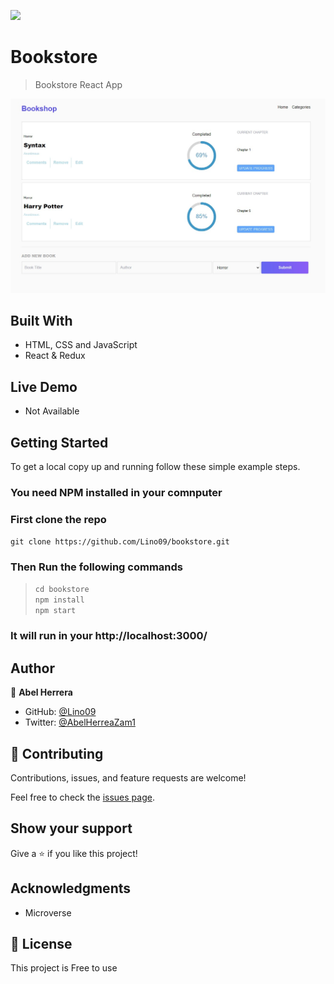 ![](https://img.shields.io/badge/Microverse-blueviolet)

# Bookstore

>Bookstore React App

![screenshot](./src/assets/ss.jpg)

## Built With

- HTML, CSS and JavaScript
- React & Redux

## Live Demo

- Not Available

## Getting Started

To get a local copy up and running follow these simple example steps.

### You need NPM installed in your comnputer

### First clone the repo

`git clone https://github.com/Lino09/bookstore.git`

### Then Run the following commands

> `cd bookstore` <br>
> `npm install` <br> 
> `npm start` <br>

### It will run in your http://localhost:3000/


## Author

👤 **Abel Herrera**

- GitHub: [@Lino09](https://github.com/Lino09)
- Twitter: [@AbelHerreaZam1](https://twitter.com/AbelHerreaZam1)


## 🤝 Contributing

Contributions, issues, and feature requests are welcome!

Feel free to check the [issues page](../../issues/).

## Show your support

Give a ⭐️ if you like this project!

## Acknowledgments

- Microverse

## 📝 License

This project is Free to use